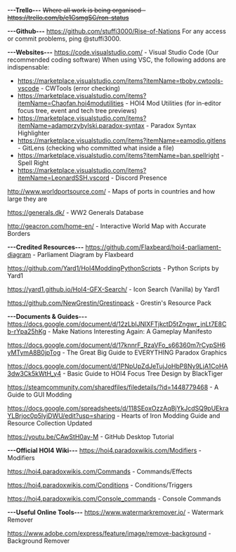 **---Trello---**
~~Where all work is being organised - https://trello.com/b/e1GsmgSG/ron-status~~


**---Github---**
https://github.com/stuffi3000/Rise-of-Nations
For any access or commit problems, ping @stuffi3000.


**---Websites---**
https://code.visualstudio.com/ - Visual Studio Code (Our recommended coding software)
When using VSC, the following addons are indispensable: 
- https://marketplace.visualstudio.com/items?itemName=tboby.cwtools-vscode - CWTools (error checking)
- https://marketplace.visualstudio.com/items?itemName=Chaofan.hoi4modutilities - HOI4 Mod Utilities (for in-editor focus tree, event and tech tree previews)
- https://marketplace.visualstudio.com/items?itemName=adamprzybylski.paradox-syntax - Paradox Syntax Highlighter
- https://marketplace.visualstudio.com/items?itemName=eamodio.gitlens - GitLens (checking who committed what inside a file)
- https://marketplace.visualstudio.com/items?itemName=ban.spellright - Spell Right
- https://marketplace.visualstudio.com/items?itemName=LeonardSSH.vscord - Discord Presence

http://www.worldportsource.com/ - Maps of ports in countries and how large they are

https://generals.dk/ - WW2 Generals Database

http://geacron.com/home-en/ - Interactive World Map with Accurate Borders


**---Credited Resources---**
https://github.com/Flaxbeard/hoi4-parliament-diagram - Parliament Diagram by Flaxbeard

https://github.com/Yard1/HoI4ModdingPythonScripts - Python Scripts by Yard1

https://yard1.github.io/HoI4-GFX-Search/ - Icon Search (Vanilla) by Yard1

https://github.com/NewGrestin/Grestinpack - Grestin's Resource Pack


**---Documents & Guides---**
https://docs.google.com/document/d/12zLbIJNlXFTjkctD5tZngwr_jnLt7E8Cb-rYpa25hKg - Make Nations Interesting Again: A Gameplay Manifesto

https://docs.google.com/document/d/17knnrF_RzaVFo_s66360m7rCypSH6yMTymA8B0jpTog - The Great Big Guide to EVERYTHING Paradox Graphics

https://docs.google.com/document/d/1PNpUpZdJeTujJoHbP8Ny9LjA1CoHA3dw3Ck5kWtH_y4 - Basic Guide to HOI4 Focus Tree Design by BlackTiger

https://steamcommunity.com/sharedfiles/filedetails/?id=1448779468 - A Guide to GUI Modding

https://docs.google.com/spreadsheets/d/118SEoxOzzAqBjYkJcdSQ9pUEkraYLBrjoc0p5lyjDWU/edit?usp=sharing - Hearts of Iron Modding Guide and Resource Collection Updated

https://youtu.be/CAwStH0ay-M - GitHub Desktop Tutorial


**---Official HOI4 Wiki---**
https://hoi4.paradoxwikis.com/Modifiers - Modifiers

https://hoi4.paradoxwikis.com/Commands - Commands/Effects

https://hoi4.paradoxwikis.com/Conditions - Conditions/Triggers

https://hoi4.paradoxwikis.com/Console_commands - Console Commands


**---Useful Online Tools---**
https://www.watermarkremover.io/ - Watermark Remover

https://www.adobe.com/express/feature/image/remove-background - Background Remover
